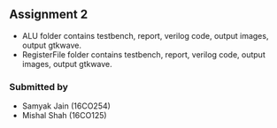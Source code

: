 ## Assignment 2
- ALU folder contains testbench, report, verilog code, output images, output gtkwave.
- RegisterFile folder contains testbench, report, verilog code, output images, output gtkwave.

### Submitted by
- Samyak Jain (16CO254)
- Mishal Shah (16CO125)
